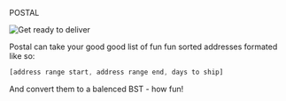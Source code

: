 POSTAL

![Get ready to deliver](https://d1m54pdnjzjnhe.cloudfront.net/pngineer/8b1f1d20-2064-11e7-a34a-4964468dc4d5.png)

Postal can take your good good list of fun fun sorted addresses formated like so:

```javascript
[address range start, address range end, days to ship]
```

And convert them to a balenced BST - how fun!

